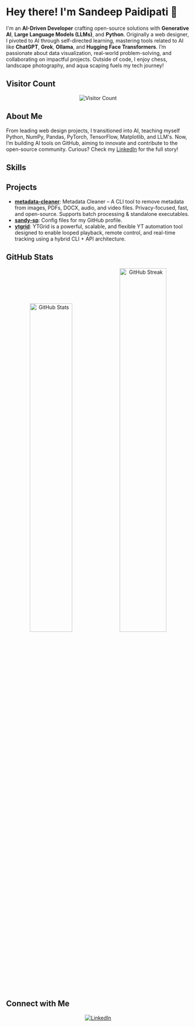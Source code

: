 # Hey there! I'm Sandeep Paidipati 👋

I'm an **AI-Driven Developer** crafting open-source solutions with **Generative AI**, **Large Language Models (LLMs)**, and **Python**. Originally a web designer, I pivoted to AI through self-directed learning, mastering tools related to AI like **ChatGPT**, **Grok**, **Ollama**, and **Hugging Face Transformers**. I’m passionate about data visualization, real-world problem-solving, and collaborating on impactful projects. Outside of code, I enjoy chess, landscape photography, and aqua scaping fuels my tech journey!

## Visitor Count
<p align="center">
  <img src="https://profile-counter.glitch.me/sandy-sp/count.svg" alt="Visitor Count">
</p>

## About Me
From leading web design projects, I transitioned into AI, teaching myself Python, NumPy, Pandas, PyTorch, TensorFlow, Matplotlib, and LLM's. Now, I’m building AI tools on GitHub, aiming to innovate and contribute to the open-source community. Curious? Check my [LinkedIn](https://www.linkedin.com/in/sandeep-paidipati) for the full story!

## Skills
<p align="center">
    <!-- This section will be updated dynamically -->

</p>

## Projects
- **[metadata-cleaner](https://github.com/sandy-sp/metadata-cleaner)**: Metadata Cleaner – A CLI tool to remove metadata from images, PDFs, DOCX, audio, and video files.   Privacy-focused, fast, and open-source. Supports batch processing & standalone executables.
- **[sandy-sp](https://github.com/sandy-sp/sandy-sp)**: Config files for my GitHub profile.
- **[ytgrid](https://github.com/sandy-sp/ytgrid)**: YTGrid is a powerful, scalable, and flexible YT automation tool designed to enable looped playback, remote control, and real-time tracking using a hybrid CLI + API architecture.


## GitHub Stats
<p align="center">
  <img src="https://github-readme-stats.vercel.app/api?username=sandy-sp&show_icons=true&theme=dark" alt="GitHub Stats" width="48%">
  <img src="https://github-readme-streak-stats.herokuapp.com/?user=sandy-sp&theme=dark" alt="GitHub Streak" width="50.5%">
</p>

## Connect with Me
<p align="center">
  <a href="https://www.linkedin.com/in/sandeep-paidipati"><img src="https://img.shields.io/badge/LinkedIn-0077B5?style=flat-square&logo=linkedin&logoColor=white" alt="LinkedIn"></a>

</p>

<!---
sandy-sp/sandy-sp is a ✨ special ✨ repository because its `README.md` (this file) appears on your GitHub profile.
You can click the Preview link to take a look at your changes.
--->
